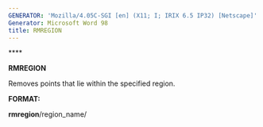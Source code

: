```yaml
---
GENERATOR: 'Mozilla/4.05C-SGI [en] (X11; I; IRIX 6.5 IP32) [Netscape]'
Generator: Microsoft Word 98
title: RMREGION
---
```


**** 

 **RMREGION**

  Removes points that lie within the specified region.

****FORMAT:****

**rmregion**/region\_name/
